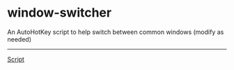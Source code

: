 # window-switcher
An AutoHotKey script to help switch between common windows (modify as needed)

---
[Script]([https://github.com/codyhowarth/window-switcher/blob/main/SwitchWindows.ahk](https://raw.githubusercontent.com/codyhowarth/window-switcher/refs/heads/main/SwitchWindows.ahk))

